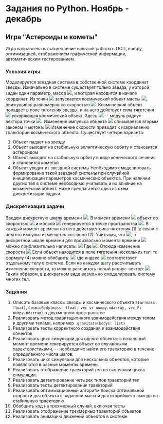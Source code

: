 # Задания по Python. Ноябрь - декабрь
## Игра "Астероиды и кометы"
Игра направлена на закрепление навыков работы с ООП, numpy, оптимизацией, отображением графической информации, автоматическим тестированием.
### Условия игры
Моделируется звездная система в собственной системе координат звезды. Изначально в системе существует только звезда, у которой задан один параметр, масса <img src="https://render.githubusercontent.com/render/math?math=M">, и которая находится в начале координат. Из точки <img src="https://render.githubusercontent.com/render/math?math=P"> запускается космический объект массы <img src="https://render.githubusercontent.com/render/math?math=m">, движущийся равномерно со скоростью <img src="https://render.githubusercontent.com/render/math?math=\vec{v}">. Космический объект попадает в поле тяготения звезды, и на него действует сила тяготения
<img style="float: center;" src="https://render.githubusercontent.com/render/math?math=F=G\dfrac{mM}{r_P^2},\quad\quad(1)">
ускоряющая космический объект. Здесь <img src="https://render.githubusercontent.com/render/math?math=r_P"> -- модуль радиус-вектора точки <img src="https://render.githubusercontent.com/render/math?math=P">. Изменение импульса объекта <img src="https://render.githubusercontent.com/render/math?math=p"> описывается вторым законом Ньютона:
<img style="float: center;" src="https://render.githubusercontent.com/render/math?math=\dfrac{dp}{dt}=F.\quad\quad(2)">
Изменение скорости приводит к искривлению траектории космического объекта. Существует четыре варианта:
1. Объект падает на звезду
2. Объект выходит на стабильную эллиптическую орбиту и становится астероидом
3. Объект выходит на стабильную орбиту в виде конического сечения и становится кометой
4. Объект уходит из звездной системы
Необходимо смоделировать формирование такой звездной системы при случайной инициализации параметров космических объектов. При наличии других тел в системе необходимо учитывать и их влияние на космический объект. Ниже предлагается одна из схем дискретизации задачи.
### Дискретизация задачи
Введем дискретную шкалу времени <img src="https://render.githubusercontent.com/render/math?math=t_i">. В момент времени <img src="https://render.githubusercontent.com/render/math?math=t_0"> объект со скоростью <img src="https://render.githubusercontent.com/render/math?math=\vec{v}"> и массой <img src="https://render.githubusercontent.com/render/math?math=m"> генерируется в точке пространства <img src="https://render.githubusercontent.com/render/math?math=P">. В каждый момент времени на него действует сила тяготения (1), в связи с чем его импульс изменяется согласно (2). Учитывая, что <img src="https://render.githubusercontent.com/render/math?math=p=m\vec{v}">, в дискретной шкале времени для произвольно момента времени <img src="https://render.githubusercontent.com/render/math?math=t_i"> можно приблизительно написать:
<img style="float: center;" src="https://render.githubusercontent.com/render/math?math=m\dfrac{\vec{v}_{i+1} - \vec{v}_i}{\Delta t}=G\dfrac{mM}{r_i^2},\quad\quad(3)">
Где <img src="https://render.githubusercontent.com/render/math?math=\Delta t=t_{i+1} - t_i">. Отсюда изменение скорости
<img style="float: center;" src="https://render.githubusercontent.com/render/math?math=\Delta\vec{v}_i=\vec{v}_{i+1}  - \vec{v}_i= G\dfrac{M\Delta t}{r_i^2}.\quad\quad(4)">
Если объект находится в поле тяготения нескольких тел, то формулу (4) можно обобщить:
<img style="float: center;" src="https://render.githubusercontent.com/render/math?math=\Delta\vec{v}_i= G\sum_k\dfrac{m_k\Delta t}{r_{ik}^2},\quad\quad(5)">
где индекс <img src="https://render.githubusercontent.com/render/math?math=k"> соответствует отдельному телу в системе.
Если на каждом шагу рассчитывать изменение скорости, то можно рассчитать новый радиус-вектор:
<img style="float: center;" src="https://render.githubusercontent.com/render/math?math=\vec{r}_{i+1}=\vec{r}_i+\Delta\vec{v}_i\Delta t.">
Таким образом, в дискретном виде возможно смоделировать систему многих тел.
### Задания
1. Описать базовые классы звезды и космического объекта `Star(mass: float)`, `CosmicBody(mass: float, vec_v: numpy.ndarray, vec_P: numpy.ndarray)` в двухмерном пространстве
2. Реализовать метод гравитационного взаимодействия между телом и другими телами, например `.gravitate(bodys: list)`
3. Реализовать тесты корректного создания и взаимодействия объектов
4. Реализовать цикл симуляции для одного объекта: в начальный момент времени генерируется объект со случайными характеристиками, -- необходимо найти его траекторию в течение определенного числа шагов.
5. Реализовать цикл симуляции для нескольких объектов, которые появляются в разные моменты времени.
6. Реализовать отображение траекторий тел по окончании цикла симуляции.
7. Реализовать детектирование четырех типов траекторий тел
8. Реализовать тесты детектирования траекторий
9. Реализовать оптимизационный алгоритм поиска оптимальной скорости для объекта с заданной массой для скорейшего выхода на стабильную траекторию.
10. Обобщить код на трехмерный случай, включая тесты
11. Реализовать отображение трехмерных траекторий объектов
12. Реализовать анимацию движений объектов в системе